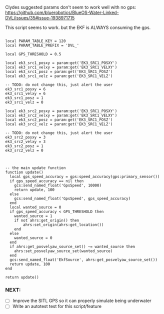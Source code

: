 
Clydes suggested params don't seem to work well with no gps:
https://github.com/bluerobotics/BlueOS-Water-Linked-DVL/issues/35#issue-1938971715


This script seems to work. but the EKF is ALWAYS consuming the gps.

```

local PARAM_TABLE_KEY = 120
local PARAM_TABLE_PREFIX = 'DVL_'

local GPS_THRESHOLD = 0.5

local ek3_src1_posxy = param:get('EK3_SRC1_POSXY')
local ek3_src1_velxy = param:get('EK3_SRC1_VELXY')
local ek3_src1_posz = param:get('EK3_SRC1_POSZ')
local ek3_src1_velz = param:get('EK3_SRC1_VELZ')

-- TODO: do not change this, just alert the user
ek3_src1_posxy = 6
ek3_src1_velxy = 6
ek3_src1_posz = 1
ek3_src1_velz = 0

local ek3_src2_posxy = param:get('EK3_SRC1_POSXY')
local ek3_src2_velxy = param:get('EK3_SRC1_VELXY')
local ek3_src2_posz = param:get('EK3_SRC1_POSZ')
local ek3_src2_velz = param:get('EK3_SRC1_VELZ')

-- TODO: do not change this, just alert the user
ek3_src2_posxy = 3
ek3_src2_velxy = 3
ek3_src2_posz = 1
ek3_src2_velz = 0



-- the main update function
function update()
  local gps_speed_accuracy = gps:speed_accuracy(gps:primary_sensor())
  if gps_speed_accuracy == nil then
    gcs:send_named_float('GpsSpeed', 10000)
    return update, 100
  else
    gcs:send_named_float('GpsSpeed', gps_speed_accuracy)
  end
  local wanted_source = 0
  if gps_speed_accuracy < GPS_THRESHOLD then
    wanted_source = 1
    if not ahrs:get_origin() then
        ahrs:set_origin(ahrs:get_location())
    end
  else
    wanted_source = 0
  end
  if ahrs:get_posvelyaw_source_set() ~= wanted_source then
    ahrs:set_posvelyaw_source_set(wanted_source)
  end
  gcs:send_named_float('EkfSource', ahrs:get_posvelyaw_source_set())
  return update, 100
end

return update()
```

### NEXT:

 - [ ] Improve the SITL GPS so it can properly simulate being underwater
 - [ ] Write an autotest test for this script/feature